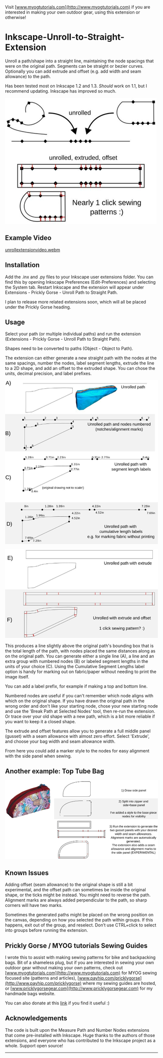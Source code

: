 Visit [www.myogtutorials.com](http://www.myogtutorials.com) if you are interested in making your own outdoor gear, using this extension or otherwise!

# Inkscape-Unroll-to-Straight-Extension

Unroll a path/shape into a straight line, maintaining the node spacings that were on the original path. Segments can be straight or bezier curves. Optionally you can add extrude and offset (e.g. add width and seam allowance) to the path.

Has been tested most on Inkscape 1.2 and 1.3. *Should* work on 1.1, but I recommend updating. Inkscape has improved so much.

![](images/summary.png)

## Example Video

[unrollextensionvideo.webm](https://github.com/pricklygorse/Inkscape-Unroll-to-Straight-Extension/assets/39905403/1b19756e-08b5-47b0-9c85-f10724993742)


## Installation

Add the .inx and .py files to your Inkscape user extensions folder. You can find this by opening Inkscape Preferences (Edit-Preferences) and selecting the System tab. Restart Inkscape and the extension will appear under Extensions - Prickly Gorse - Unroll Path to Straight Path.

I plan to release more related extensions soon, which will all be placed under the Prickly Gorse heading.

## Usage

Select your path (or multiple individual paths) and run the extension (Extensions - Prickly Gorse - Unroll Path to Straight Path).

Shapes need to be converted to paths (Object - Object to Path).

The extension can either generate a new straight path with the nodes at the same spacings, number the nodes, label segment lengths, extrude the line to a 2D shape, and add an offset to the extruded shape. You can chose the units, decimal precision, and label prefixes.

![](images/lineexamples.png)

![](images/extrude%20offset.png)




This produces a line slightly above the original path's bounding box that is the total length of the path, with nodes placed the same distances along as on the original path. You can generate either a single line (A), a line and an extra group with numbered nodes (B) or labeled segment lengths in the units of your choice (C). Using the Cumulative Segment Lengths label option is handy for marking out on fabric/paper without needing to print the image itself.

You can add a label prefix, for example if making a top and bottom line.

Numbered nodes are useful if you can't remember which node aligns with which on the original shape. If you have drawn the original path in the wrong order and don't like your starting node, chose your new starting node and use the 'Break Path at Selected Nodes' tool, then re-run the extension. Or trace over your old shape with a new path, which is a bit more reliable if you want to keep it a closed shape.


The extrude and offset features allow you to generate a full middle panel (gusset) with a seam allowance with almost zero effort. Select 'Extrude', and choose your bag width and seam allowance width.

From here you could add a marker style to the nodes for easy alignment with the side panel when sewing.



## Another example: Top Tube Bag

![](images/example2.png)

## Known Issues

Adding offset (seam allowance) to the original shape is still a bit experimental, and the offset path can sometimes be inside the original shape, or the ticks might be instead. You might need to reverse the path. Alignment marks are always added perpendicular to the path, so sharp corners will have two marks.

Sometimes the generated paths might be placed on the wrong position on the canvas, depending on how you selected the path within groups. If this happens, exit out of the group, and reselect. Don’t use CTRL+click to select into groups before running the extension.

## Prickly Gorse / MYOG tutorials Sewing Guides

I wrote this to assist with making sewing patterns for bike and backpacking bags. Bit of a shameless plug, but if you are interested in sewing your own outdoor gear without making your own patterns, check out  [www.myogtutorials.com](http://www.myogtutorials.com) for MYOG sewing focused site (patterns and articles), [www.payhip.com/pricklygorse](http://www.payhip.com/pricklygorse) where my sewing guides are hosted, or [www.pricklygorsegear.com](http://www.pricklygorsegear.com) for my handmade bags website.

You can also donate at this [link](https://www.paypal.com/donate/?business=WBEASYMGED4X8) if you find it useful :)

## Acknowledgements

The code is built upon the Measure Path and Number Nodes extensions that come pre-installed with Inkscape. Huge thanks to the authors of those extensions, and everyone who has contributed to the Inkscape project as a whole. Support open source!

------------------------------------------------------------------------
